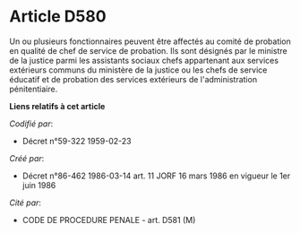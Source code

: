 # Article D580

Un ou plusieurs fonctionnaires peuvent être affectés au comité de probation en qualité de chef de service de probation. Ils
sont désignés par le ministre de la justice parmi les assistants sociaux chefs appartenant aux services extérieurs communs du
ministère de la justice ou les chefs de service éducatif et de probation des services extérieurs de l'administration
pénitentiaire.

**Liens relatifs à cet article**

_Codifié par_:

  - Décret n°59-322 1959-02-23

_Créé par_:

  - Décret n°86-462 1986-03-14 art. 11 JORF 16 mars 1986 en vigueur le 1er juin 1986

_Cité par_:

  - CODE DE PROCEDURE PENALE - art. D581 (M)
